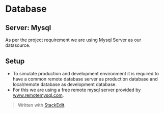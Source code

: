 
# Database
## Server: Mysql
As per the project requirement we are using Mysql Server as our datasource.

## Setup
- To simulate production and development environment it is required to have a common remote database server as production database and local/remote database as development database.
- For this we are using a free remote mysql server provided by www.remotemysql.com. 

> Written with [StackEdit](https://stackedit.io/).
<!--stackedit_data:
eyJoaXN0b3J5IjpbODc3NTE0MTU3XX0=
-->